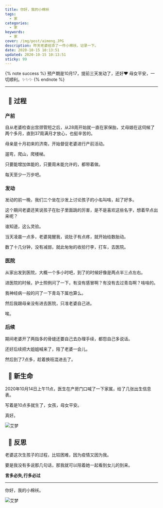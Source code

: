 ```yaml
---
title: 你好，我的小棉袄
tags:
  - 家
categories:
  - 家
keywords:
  - 家
cover: /img/post/aimeng.JPG
description: 昨天老婆给添了一件小棉袄，记录一下。
date: 2020-10-15 10:13:51
updated: 2020-10-15 10:13:51
sticky: 99
---
```


{% note success  %}
预产期是10月17，提前三天发动了，还好:heart: 母女平安，一切顺利。:sparkles::sparkles::sparkles:
{% endnote %}

---

## &nbsp; :sparkling_heart: 过程

### 产前

自从老婆检查出宫颈管短之后，从28周开始就一直在家保胎，丈母娘在这伺候了两个多月，直到37周满月才放心，也挺辛苦的。

母亲是十月初来的济南，开始督促老婆进行产前活动。

遛弯，爬山，爬楼梯。

只要能增加体能的，只要周未能允许的，都带着做。

每天至少一万步吧。

### 发动

发动的前一晚，我们三个坐在沙发上讨论孩子的小名叫啥，起了好多。

这个期间老婆还笑说孩子在肚子里面跳的厉害，是不是喜欢这些名字，想着早点出来呢？

谁知道，这么灵验。

当天凌晨一点多，老婆晃醒我，说肚子有点疼，就开始给数胎动。

数了十几分钟，没有减弱，就此匆匆的收拾行李，打车，去医院。

### 医院

从家出发到医院，大概一个多小时吧，到了的时候好像是两点半三点左右。

进医院的时候，护士照例问了一下，有没有感冒啊？有没有去过青岛啊？啥啥的。

我神经病一般的问了一下青岛下属也算么。

然后我跟母亲没有进去医院，只准老婆自己进。

唉。

### 后续

期间老婆开了两指多的骨缝还要自己去办理手续，都怨自己多说话。

还好后续把大姐姐喊来了，陪了老婆一会儿。

然后到了7点多，趁着换班混进去了。

## &nbsp; :baby: 新生命

2020年10月14日上午11点，医生在产房门口喊了一下家属，给了几张出生信息表。

写着是10点多就生了，女孩，母女平安。

真好。

![艾梦](/img/post/aimeng.JPG)


## &nbsp; :hospital: 反思

老婆这次生孩子的过程，比较困难，因为疫情又因为我。

要是我没有多说那几句话，那我就可以陪着她一起看到女儿的到来。

**言多必失,行多必过**

---

你好，我的小棉袄。

![艾梦](/img/post/1988.jpeg)